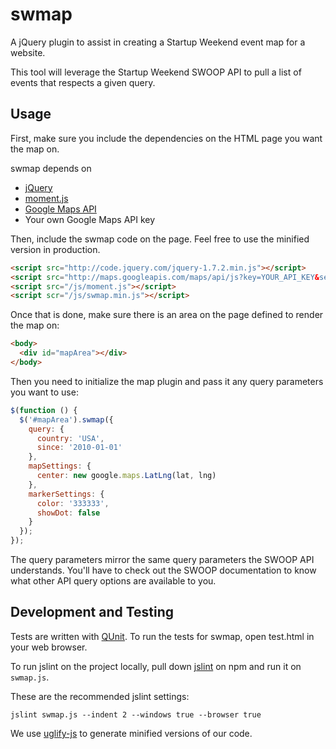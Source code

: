 # swmap

A jQuery plugin to assist in creating a Startup Weekend event map for a website.

This tool will leverage the Startup Weekend SWOOP API to pull a list of events
that respects a given query.

## Usage

First, make sure you include the dependencies on the HTML page you want
the map on.

swmap depends on
* [jQuery](http://jquery.com/)
* [moment.js](http://momentjs.com/)
* [Google Maps API](https://developers.google.com/maps/documentation/javascript/)
* Your own Google Maps API key

Then, include the swmap code on the page. Feel free to use the minified
version in production.

```html
<script src="http://code.jquery.com/jquery-1.7.2.min.js"></script>
<script src="http://maps.googleapis.com/maps/api/js?key=YOUR_API_KEY&sensor=true"></script>
<script src="/js/moment.js"></script>
<script scr="/js/swmap.min.js"></script>
```

Once that is done, make sure there is an area on the page defined
to render the map on:

```html
<body>
  <div id="mapArea"></div>
</body>
```

Then you need to initialize the map plugin and pass it any query parameters
you want to use:

```javascript
$(function () {
  $('#mapArea').swmap({
    query: {
      country: 'USA',
      since: '2010-01-01'
    },
    mapSettings: {
      center: new google.maps.LatLng(lat, lng)
    },
    markerSettings: {
      color: '333333',
      showDot: false
    }
  }); 
});
```

The query parameters mirror the same query parameters the SWOOP API
understands. You'll have to check out the SWOOP documentation to know
what other API query options are available to you.

## Development and Testing

Tests are written with [QUnit](http://qunitjs.com/cookbook/). To run the tests for swmap,
open test.html in your web browser.

To run jslint on the project locally, pull down [jslint](https://github.com/reid/node-jslint)
on npm and run it on `swmap.js`.

These are the recommended jslint settings:

`jslint swmap.js --indent 2 --windows true --browser true`

We use [uglify-js](https://github.com/mishoo/UglifyJS) to generate minified versions of
our code.
